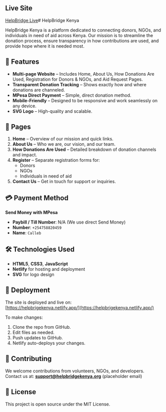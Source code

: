 ## Live Site  
[HelpBridge Live](https://helpbrigekenya.netlify.app/)# HelpBridge Kenya

HelpBridge Kenya is a platform dedicated to connecting donors, NGOs, and individuals in need of aid across Kenya. Our mission is to streamline the donation process, ensure transparency in how contributions are used, and provide hope where it is needed most.

## 🌟 Features

- **Multi-page Website** – Includes Home, About Us, How Donations Are Used, Registration for Donors & NGOs, and Aid Request Pages.
- **Transparent Donation Tracking** – Shows exactly how and where donations are channeled.
- **MPesa Direct Payment** – Simple, direct donation method.
- **Mobile-Friendly** – Designed to be responsive and work seamlessly on any device.
- **SVG Logo** – High-quality and scalable.

## 📂 Pages

1. **Home** – Overview of our mission and quick links.
2. **About Us** – Who we are, our vision, and our team.
3. **How Donations Are Used** – Detailed breakdown of donation channels and impact.
4. **Register** – Separate registration forms for:
   - Donors
   - NGOs
   - Individuals in need of aid
5. **Contact Us** – Get in touch for support or inquiries.

## 💳 Payment Method

**Send Money with MPesa**

- **Paybill / Till Number**: N/A (We use direct Send Money)  
- **Number**: `+254758820459`  
- **Name**: `Calleb`

## 🛠 Technologies Used

- **HTML5**, **CSS3**, **JavaScript**
- **Netlify** for hosting and deployment
- **SVG** for logo design

## 🚀 Deployment

The site is deployed and live on:  
[https://helpbrigekenya.netlify.app/](https://helpbrigekenya.netlify.app/)

To make changes:
1. Clone the repo from GitHub.
2. Edit files as needed.
3. Push updates to GitHub.
4. Netlify auto-deploys your changes.

## 🤝 Contributing

We welcome contributions from volunteers, NGOs, and developers.  
Contact us at: **support@helpbridgekenya.org** (placeholder email)

## 📜 License

This project is open source under the MIT License.
